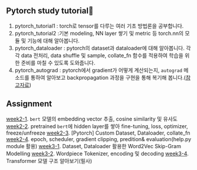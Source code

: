 ## Pytorch study tutorial🧐
1. pytorch_tutorial1 : torch로 tensor를 다루는 여러 기초 방법론을 공부합니다.
2. pytorch_tutorial2 :기본 modeling, NN layer 쌓기 및 metric 등 torch.nn의 모듈 및 기능에 대해 알아봅니다.
3. pytorch_dataloader : pytorch의 dataset과 dataloader에 대해 알아봅니다. 각각 data 전처리, data shuffle 및 sample, collate_fn 함수를 적용하여 학습을 위한 준비를 마칠 수 있도록 도와줍니다.
4. pytorch_autograd : pytorch에서 gradient가 어떻게 계산되는지, `autograd` 메소드를 통하여 알아보고  backpropagation 과정을 구현을 통해 복기해 봅니다.([참고자료](https://youtu.be/M0fX15_-xrY))

## Assignment
[week2-1](https://github.com/crosstar1228/pytorch_study/blob/main/assignment/Jesung_Ryu_Week2_1_assignment.ipynb). `bert` 모델의 embedding vector 추출, cosine similarity 및 유사도
[week2-2](https://github.com/crosstar1228/pytorch_study/blob/main/assignment/Jesung_Ryu_Week2_2_assignment.ipynb). pretrained `bert`에 hidden layer를 쌓아 fine-tuning, loss, optimizer, freeze/unfreeze
[week2-3](https://github.com/crosstar1228/pytorch_study/blob/main/assignment/Jesung_Ryu_Week2_3_assignment.ipynb). [Pytorch] Custom Dataset, Dataloader, collate_fn
[week2-4](https://github.com/crosstar1228/pytorch_study/blob/main/assignment/Jesung_Ryu_Week2_4_assignment.ipynb). epoch, scheduler, gradient clipping, predition& evaluation(help.py module 활용)
[week3-1](https://github.com/crosstar1228/pytorch_study/blob/main/assignment/Jesung_Ryu_Week3_1_assignment_.ipynb). Dataset, Dataloader 활용한 Word2Vec Skip-Gram Modelling
[week3-2](https://github.com/crosstar1228/pytorch_study/blob/main/assignment/Jesung_Ryu_Week3_2_assginment.ipynb). Wordpiece Tokenizer, encoding 및 decoding
[week3-4](https://github.com/crosstar1228/pytorch_study/blob/main/assignment/Jesung_Ryu_Week3_4_assginment.ipynb). Transformer 모델 구조 알아보기(필사)